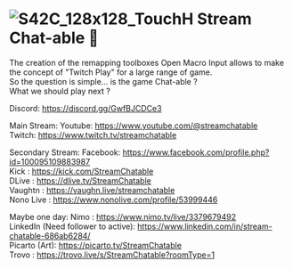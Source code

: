 
 
 # ![S42C_128x128_TouchH](https://github.com/StreamChatable/Streamchatable/assets/140426252/5bea02b7-f3fd-4713-b827-ceca60fedf95)  Stream Chat-able 👋


 
The creation of the remapping toolboxes Open Macro Input allows to make the concept of "Twitch Play" for a large range of game.  
So the question is simple... is the game Chat-able ?  
What we should play next ?   

Discord: https://discord.gg/GwfBJCDCe3  

Main Stream:
Youtube: https://www.youtube.com/@streamchatable  
Twitch: https://www.twitch.tv/streamchatable  

Secondary Stream:
Facebook: https://www.facebook.com/profile.php?id=100095109883987    
Kick : https://kick.com/StreamChatable  
DLive : https://dlive.tv/StreamChatable  
Vaughtn : https://vaughn.live/streamchatable  
Nono Live : https://www.nonolive.com/profile/53999446  

Maybe one day:
Nimo : https://www.nimo.tv/live/3379679492  
LinkedIn (Need follower to active): https://www.linkedin.com/in/stream-chatable-686ab6284/  
Picarto (Art): https://picarto.tv/StreamChatable  
Trovo : https://trovo.live/s/StreamChatable?roomType=1  
